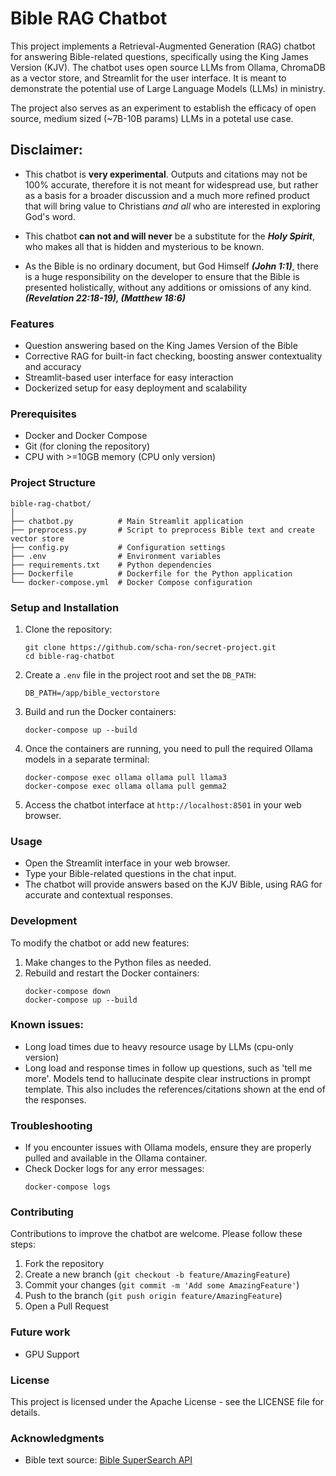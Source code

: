 # Bible RAG Chatbot

This project implements a Retrieval-Augmented Generation (RAG) chatbot for answering Bible-related questions, specifically using the King James Version (KJV). The chatbot uses open source LLMs from Ollama, ChromaDB as a vector store, and Streamlit for the user interface. It is meant to demonstrate the potential use of Large Language Models (LLMs) in ministry.

The project also serves as an experiment to establish the efficacy of open source, medium sized (~7B-10B params) LLMs in a potetal use case.

## Disclaimer:
- This chatbot is **very experimental**. Outputs and citations may not be 100% accurate, therefore it is not meant for widespread use, but rather as a basis for a broader discussion and a much more refined product that will bring value to Christians *and all* who are interested in exploring God's word.

- This chatbot **can not and will never** be a substitute for the ***Holy Spirit***, who makes all that is hidden and mysterious to be known.

- As the Bible is no ordinary document, but God Himself ***(John 1:1)***, there is a huge responsibility on the developer to ensure that the Bible is presented holistically, without any additions or omissions of any kind. ***(Revelation 22:18-19), (Matthew 18:6)***

### Features

- Question answering based on the King James Version of the Bible
- Corrective RAG for built-in fact checking, boosting answer contextuality and accuracy
- Streamlit-based user interface for easy interaction
- Dockerized setup for easy deployment and scalability

### Prerequisites

- Docker and Docker Compose
- Git (for cloning the repository)
- CPU with >=10GB memory (CPU only version)

### Project Structure

```
bible-rag-chatbot/
│
├── chatbot.py          # Main Streamlit application
├── preprocess.py       # Script to preprocess Bible text and create vector store
├── config.py           # Configuration settings
├── .env                # Environment variables
├── requirements.txt    # Python dependencies
├── Dockerfile          # Dockerfile for the Python application
└── docker-compose.yml  # Docker Compose configuration
```

### Setup and Installation

1. Clone the repository:
   ```
   git clone https://github.com/scha-ron/secret-project.git
   cd bible-rag-chatbot
   ```

2. Create a `.env` file in the project root and set the `DB_PATH`:
   ```
   DB_PATH=/app/bible_vectorstore
   ```

3. Build and run the Docker containers:
   ```
   docker-compose up --build
   ```

4. Once the containers are running, you need to pull the required Ollama models in a separate terminal:
   ```
   docker-compose exec ollama ollama pull llama3
   docker-compose exec ollama ollama pull gemma2
   ```

5. Access the chatbot interface at `http://localhost:8501` in your web browser.

### Usage

- Open the Streamlit interface in your web browser.
- Type your Bible-related questions in the chat input.
- The chatbot will provide answers based on the KJV Bible, using RAG for accurate and contextual responses.

### Development

To modify the chatbot or add new features:

1. Make changes to the Python files as needed.
2. Rebuild and restart the Docker containers:
   ```
   docker-compose down
   docker-compose up --build
   ```
### Known issues:

- Long load times due to heavy resource usage by LLMs (cpu-only version)
- Long load and response times in follow up questions, such as 'tell me more'. Models tend to hallucinate despite clear instructions in prompt template. This also includes the references/citations shown at the end of the responses.

### Troubleshooting

- If you encounter issues with Ollama models, ensure they are properly pulled and available in the Ollama container.
- Check Docker logs for any error messages:
  ```
  docker-compose logs
  ```

### Contributing

Contributions to improve the chatbot are welcome. Please follow these steps:

1. Fork the repository
2. Create a new branch (`git checkout -b feature/AmazingFeature`)
3. Commit your changes (`git commit -m 'Add some AmazingFeature'`)
4. Push to the branch (`git push origin feature/AmazingFeature`)
5. Open a Pull Request

### Future work
- GPU Support

### License

This project is licensed under the Apache License - see the LICENSE file for details.

### Acknowledgments

- Bible text source: [Bible SuperSearch API](https://api.biblesupersearch.com/)



